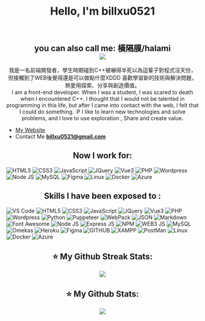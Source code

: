 
  
<h1 align="center">Hello, I'm billxu0521
  <br>
  <br>
  <h2 align="center">you can also call me: 橫隔膜/halami
    <br/>
    <img src="https://komarev.com/ghpvc/?username=billxu0521&style=for-the-badge"> 
  </h2>
</h1>
 
<p align="center">
我是一名前端開發者，學生時期碰到C++被嚇得半死以為這輩子對程式沒天份，但接觸到了WEB後覺得還是可以做點什麼XDDD  喜歡學習新的技術與解決問題，熱愛用探索、分享與創造價值。
  <br>
  I am a front-end developer. When I was a student, I was scared to death when I encountered C++. I thought that I would not be talented in programming in this life, but after I came into contact with the web, I felt that I could do something. :P I like to learn new technologies and solve problems, and I love to use exploration , Share and create value.
</p>

- [My Website](https:/billxu.net/)
- Contact Me **billxu0521@gmail.com**


<h2 align="center">Now I work for:</h2>
<p>
 <img alt="HTML5" src="https://img.shields.io/badge/HTML5-E34F26?style=for-the-badge&logo=html5&logoColor=white" />
 <img alt="CSS3" src="https://img.shields.io/badge/CSS3-1572B6?style=for-the-badge&logo=css3&logoColor=white" />
 <img alt="JavaScript" src="https://img.shields.io/badge/JavaScript-323330?style=for-the-badge&logo=javascript&logoColor=F7DF1E" />
 <img alt="JQuery" src="https://img.shields.io/badge/jQuery-0769AD?style=for-the-badge&logo=jquery&logoColor=white" />
 <img alt="Vue3" src="https://img.shields.io/badge/Vue3-41B883?style=for-the-badge&logo=vuedotjs&logoColor=white" />
 <img alt="PHP" src="https://img.shields.io/badge/PHP-777BB4?style=for-the-badge&logo=php&logoColor=white" />
 <img alt="Wordpress" src="https://img.shields.io/badge/Wordpress-21759b?style=for-the-badge&logo=wordpress&logoColor=white" />
 <img alt="Node JS" src="https://img.shields.io/badge/Node.js-339933?style=for-the-badge&logo=nodedotjs&logoColor=white" />
 <img alt="MySQL" src="https://img.shields.io/badge/MySQL-005C84?style=for-the-badge&logo=mysql&logoColor=white" />
 <img alt="Figma" src="https://img.shields.io/badge/Figma-F24E1E?style=for-the-badge&logo=figma&logoColor=white" />
 <img alt="Linux" src="https://img.shields.io/badge/Linux-FCC624?style=for-the-badge&logo=linux&logoColor=black" />
 <img alt="Docker" src="https://img.shields.io/badge/Docker-0db7ed?style=for-the-badge&logo=docker&logoColor=white" />
  <img alt="Azure" src="https://img.shields.io/badge/azuredevops-007FFF?style=for-the-badge&logo=azuredevops&logoColor=white" />
</p>


<h2 align="center">Skills I have been exposed to :</h2>
<p>
   <img alt="VS Code" src="https://img.shields.io/badge/Visual_Studio_Code-0078D4?style=for-the-badge&logo=visual%20studio%20code&logoColor=white" />
   <img alt="HTML5" src="https://img.shields.io/badge/HTML5-E34F26?style=for-the-badge&logo=html5&logoColor=white" />
   <img alt="CSS3" src="https://img.shields.io/badge/CSS3-1572B6?style=for-the-badge&logo=css3&logoColor=white" />
   <img alt="JavaScript" src="https://img.shields.io/badge/JavaScript-323330?style=for-the-badge&logo=javascript&logoColor=F7DF1E" />
   <img alt="JQuery" src="https://img.shields.io/badge/jQuery-0769AD?style=for-the-badge&logo=jquery&logoColor=white" />
  <img alt="Vue3" src="https://img.shields.io/badge/Vue3-41B883?style=for-the-badge&logo=vuedotjs&logoColor=white" />
   <img alt="PHP" src="https://img.shields.io/badge/PHP-777BB4?style=for-the-badge&logo=php&logoColor=white" />
   <img alt="Wordpress" src="https://img.shields.io/badge/Wordpress-21759b?style=for-the-badge&logo=wordpress&logoColor=white" />
  <img alt="Python" src="https://img.shields.io/badge/Python-FFD43B?style=for-the-badge&logo=python&logoColor=blue" />
  <img alt="Puppeteer" src="https://img.shields.io/badge/Puppeteer-40B5A4?style=for-the-badge&logo=Puppeteer&logoColor=white" />
   <img alt="WebPack" src="https://img.shields.io/badge/Webpack-8DD6F9?style=for-the-badge&logo=Webpack&logoColor=white" />
   <img alt="JSON" src="https://img.shields.io/badge/json-5E5C5C?style=for-the-badge&logo=json&logoColor=white" />
   <img alt="Markdown" src="https://img.shields.io/badge/Markdown-000000?style=for-the-badge&logo=markdown&logoColor=white" />
   <img alt="Font Awesome" src="https://img.shields.io/badge/Font_Awesome-339AF0?style=for-the-badge&logo=fontawesome&logoColor=white" />
   <img alt="Node JS" src="https://img.shields.io/badge/Node.js-339933?style=for-the-badge&logo=nodedotjs&logoColor=white" />
   <img alt="Express JS" src="https://img.shields.io/badge/Express.js-000000?style=for-the-badge&logo=express&logoColor=white" />
   <img alt="NPM" src="https://img.shields.io/badge/npm-CB3837?style=for-the-badge&logo=npm&logoColor=white" />
   <img alt="WEB3 JS" src="https://img.shields.io/badge/web3.js-F16822?style=for-the-badge&logo=web3.js&logoColor=white" />
   <img alt="MySQL" src="https://img.shields.io/badge/MySQL-005C84?style=for-the-badge&logo=mysql&logoColor=white" />
   <img alt="Omekas" src="https://img.shields.io/badge/omekas-000000?style=for-the-badge&logoColor=white" />
    <img alt="Heroku" src="https://img.shields.io/badge/Heroku-430098?style=for-the-badge&logo=heroku&logoColor=white" />
   <img alt="Figma" src="https://img.shields.io/badge/Figma-F24E1E?style=for-the-badge&logo=figma&logoColor=white" />
   <img alt="GITHUB" src="https://img.shields.io/badge/GitHub-100000?style=for-the-badge&logo=github&logoColor=white" />
   <img alt="XAMPP" src="https://img.shields.io/badge/Xampp-F37623?style=for-the-badge&logo=xampp&logoColor=white" />
  <img alt="PostMan" src="https://img.shields.io/badge/Postman-FF6C37?style=for-the-badge&logo=Postman&logoColor=white" />
  <img alt="Linux" src="https://img.shields.io/badge/Linux-FCC624?style=for-the-badge&logo=linux&logoColor=black" />
  <img alt="Docker" src="https://img.shields.io/badge/Docker-0db7ed?style=for-the-badge&logo=docker&logoColor=white" />
   <img alt="Azure" src="https://img.shields.io/badge/azuredevops-007FFF?style=for-the-badge&logo=azuredevops&logoColor=white" />
  
</p>

<h2 align="center">⭐️ My Github Streak Stats:</h2>

<p align="center">
<img src="https://streak-stats.demolab.com/?user=billxu0521" />
</p>
<h2 align="center">⭐️ My Github Stats:</h2>
<p align="center">
<img src="https://github-readme-stats.vercel.app/api?username=billxu0521" />
</p>
